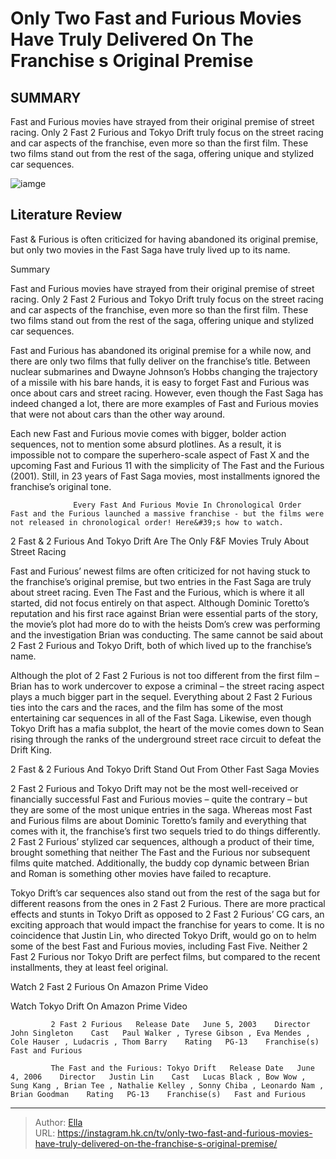 # Only Two Fast and Furious Movies Have Truly Delivered On The Franchise s Original Premise


## SUMMARY 



  Fast and Furious movies have strayed from their original premise of street racing.   Only 2 Fast 2 Furious and Tokyo Drift truly focus on the street racing and car aspects of the franchise, even more so than the first film.   These two films stand out from the rest of the saga, offering unique and stylized car sequences.  

![iamge]()

## Literature Review
Fast &amp; Furious is often criticized for having abandoned its original premise, but only two movies in the Fast Saga have truly lived up to its name.


Summary

  Fast and Furious movies have strayed from their original premise of street racing.   Only 2 Fast 2 Furious and Tokyo Drift truly focus on the street racing and car aspects of the franchise, even more so than the first film.   These two films stand out from the rest of the saga, offering unique and stylized car sequences.  





Fast and Furious has abandoned its original premise for a while now, and there are only two films that fully deliver on the franchise’s title. Between nuclear submarines and Dwayne Johnson’s Hobbs changing the trajectory of a missile with his bare hands, it is easy to forget Fast and Furious was once about cars and street racing. However, even though the Fast Saga has indeed changed a lot, there are more examples of Fast and Furious movies that were not about cars than the other way around.




Each new Fast and Furious movie comes with bigger, bolder action sequences, not to mention some absurd plotlines. As a result, it is impossible not to compare the superhero-scale aspect of Fast X and the upcoming Fast and Furious 11 with the simplicity of The Fast and the Furious (2001). Still, in 23 years of Fast Saga movies, most installments ignored the franchise’s original tone.

                  Every Fast And Furious Movie In Chronological Order   Fast and the Furious launched a massive franchise - but the films were not released in chronological order! Here&#39;s how to watch.     


 2 Fast &amp; 2 Furious And Tokyo Drift Are The Only F&amp;F Movies Truly About Street Racing 
         

Fast and Furious’ newest films are often criticized for not having stuck to the franchise’s original premise, but two entries in the Fast Saga are truly about street racing. Even The Fast and the Furious, which is where it all started, did not focus entirely on that aspect. Although Dominic Toretto’s reputation and his first race against Brian were essential parts of the story, the movie’s plot had more do to with the heists Dom’s crew was performing and the investigation Brian was conducting. The same cannot be said about 2 Fast 2 Furious and Tokyo Drift, both of which lived up to the franchise’s name.





 

Although the plot of 2 Fast 2 Furious is not too different from the first film – Brian has to work undercover to expose a criminal – the street racing aspect plays a much bigger part in the sequel. Everything about 2 Fast 2 Furious ties into the cars and the races, and the film has some of the most entertaining car sequences in all of the Fast Saga. Likewise, even though Tokyo Drift has a mafia subplot, the heart of the movie comes down to Sean rising through the ranks of the underground street race circuit to defeat the Drift King.



 2 Fast &amp; 2 Furious And Tokyo Drift Stand Out From Other Fast Saga Movies 
          




2 Fast 2 Furious and Tokyo Drift may not be the most well-received or financially successful Fast and Furious movies – quite the contrary – but they are some of the most unique entries in the saga. Whereas most Fast and Furious films are about Dominic Toretto’s family and everything that comes with it, the franchise’s first two sequels tried to do things differently. 2 Fast 2 Furious’ stylized car sequences, although a product of their time, brought something that neither The Fast and the Furious nor subsequent films quite matched. Additionally, the buddy cop dynamic between Brian and Roman is something other movies have failed to recapture.


 

Tokyo Drift’s car sequences also stand out from the rest of the saga but for different reasons from the ones in 2 Fast 2 Furious. There are more practical effects and stunts in Tokyo Drift as opposed to 2 Fast 2 Furious’ CG cars, an exciting approach that would impact the franchise for years to come. It is no coincidence that Justin Lin, who directed Tokyo Drift, would go on to helm some of the best Fast and Furious movies, including Fast Five. Neither 2 Fast 2 Furious nor Tokyo Drift are perfect films, but compared to the recent installments, they at least feel original.




Watch 2 Fast 2 Furious On Amazon Prime Video

Watch Tokyo Drift On Amazon Prime Video

             2 Fast 2 Furious   Release Date   June 5, 2003    Director   John Singleton    Cast   Paul Walker , Tyrese Gibson , Eva Mendes , Cole Hauser , Ludacris , Thom Barry    Rating   PG-13    Franchise(s)   Fast and Furious       

             The Fast and the Furious: Tokyo Drift   Release Date   June 4, 2006    Director   Justin Lin    Cast   Lucas Black , Bow Wow , Sung Kang , Brian Tee , Nathalie Kelley , Sonny Chiba , Leonardo Nam , Brian Goodman    Rating   PG-13    Franchise(s)   Fast and Furious       


---

> Author: [Ella](https://instagram.hk.cn/)  
> URL: https://instagram.hk.cn/tv/only-two-fast-and-furious-movies-have-truly-delivered-on-the-franchise-s-original-premise/  

